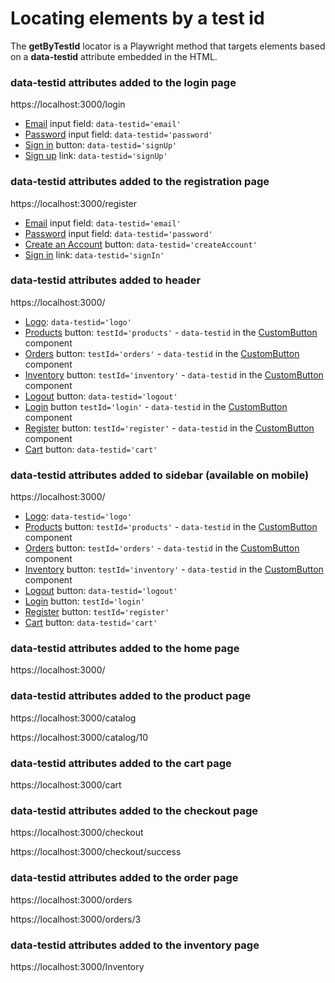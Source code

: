 # Locating elements by a test id

The **getByTestId** locator is a Playwright method that targets elements based on a **data-testid** attribute embedded in the HTML.

### data-testid attributes added to the login page

https://localhost:3000/login <br />

- [Email](https://github.com/mgrybel/ecommerce-store/blob/master/frontend/src/features/account/LoginForm.tsx?plain=1#L70) input field: `data-testid='email'` <br />
- [Password](https://github.com/mgrybel/ecommerce-store/blob/master/frontend/src/features/account/LoginForm.tsx?plain=1#L79) input field: `data-testid='password'` <br />
- [Sign in](https://github.com/mgrybel/ecommerce-store/blob/master/frontend/src/features/account/LoginForm.tsx?plain=1#85) button: `data-testid='signUp'` <br />
- [Sign up](https://github.com/mgrybel/ecommerce-store/blob/master/frontend/src/features/account/LoginForm.tsx?plain=1#L96) link: `data-testid='signUp'`

### data-testid attributes added to the registration page

https://localhost:3000/register <br />

- [Email](https://github.com/mgrybel/ecommerce-store/blob/master/frontend/src/features/account/RegisterForm.tsx?plain=1#L81) input field: `data-testid='email'` <br />
- [Password](https://github.com/mgrybel/ecommerce-store/blob/master/frontend/src/features/account/RegisterForm.tsx?plain=1#L90) input field: `data-testid='password'` <br />
- [Create an Account](https://github.com/mgrybel/ecommerce-store/blob/master/frontend/src/features/account/RegisterForm.tsx?plain=1#L96) button: `data-testid='createAccount'` <br />
- [Sign in](https://github.com/mgrybel/ecommerce-store/blob/master/frontend/src/features/account/RegisterForm.tsx?plain=1#L107) link: `data-testid='signIn'`

### data-testid attributes added to header

https://localhost:3000/ <br />

- [Logo](https://github.com/mgrybel/ecommerce-store/blob/master/frontend/src/layout/Header.tsx?plain=1#L59): `data-testid='logo'`
- [Products](https://github.com/mgrybel/ecommerce-store/blob/master/frontend/src/layout/Header.tsx?plain=1#L97) button: `testId='products'` - `data-testid` in the [CustomButton](https://github.com/mgrybel/ecommerce-store/blob/master/frontend/src/components/CustomButton.tsx?plain=1#L35) component
- [Orders](https://github.com/mgrybel/ecommerce-store/blob/master/frontend/src/layout/Header.tsx?plain=1#L113) button: `testId='orders'` - `data-testid` in the [CustomButton](https://github.com/mgrybel/ecommerce-store/blob/master/frontend/src/components/CustomButton.tsx?plain=1#L35) component
- [Inventory](https://github.com/mgrybel/ecommerce-store/blob/master/frontend/src/layout/Header.tsx?plain=1#L120) button: `testId='inventory'` - `data-testid` in the [CustomButton](https://github.com/mgrybel/ecommerce-store/blob/master/frontend/src/components/CustomButton.tsx?plain=1#L35) component
- [Logout](https://github.com/mgrybel/ecommerce-store/blob/master/frontend/src/layout/Header.tsx?plain=1#L141) button: `data-testid='logout'`
- [Login](https://github.com/mgrybel/ecommerce-store/blob/master/frontend/src/layout/Header.tsx?plain=1#L152) button `testId='login'` - `data-testid` in the [CustomButton](https://github.com/mgrybel/ecommerce-store/blob/master/frontend/src/components/CustomButton.tsx?plain=1#L35) component
- [Register](https://github.com/mgrybel/ecommerce-store/blob/master/frontend/src/layout/Header.tsx?plain=1#L158) button: `testId='register'` - `data-testid` in the [CustomButton](https://github.com/mgrybel/ecommerce-store/blob/master/frontend/src/components/CustomButton.tsx?plain=1#L35) component
- [Cart](https://github.com/mgrybel/ecommerce-store/blob/master/frontend/src/layout/Header.tsx?plain=1#L165) button: `data-testid='cart'`

### data-testid attributes added to sidebar (available on mobile)

https://localhost:3000/ <br />

- [Logo](https://github.com/mgrybel/ecommerce-store/blob/master/frontend/src/layout/Sidebar.tsx?plain=1#59): `data-testid='logo'`
- [Products](https://github.com/mgrybel/ecommerce-store/blob/master/frontend/src/layout/Sidebar.tsx?plain=1#92) button: `testId='products'` - `data-testid` in the [CustomButton](https://github.com/mgrybel/ecommerce-store/blob/master/frontend/src/components/CustomButton.tsx?plain=1#L35) component
- [Orders](https://github.com/mgrybel/ecommerce-store/blob/master/frontend/src/layout/Sidebar.tsx?plain=1#102) button: `testId='orders'` - `data-testid` in the [CustomButton](https://github.com/mgrybel/ecommerce-store/blob/master/frontend/src/components/CustomButton.tsx?plain=1#L35) component
- [Inventory](https://github.com/mgrybel/ecommerce-store/blob/master/frontend/src/layout/Sidebar.tsx?plain=1#111) button: `testId='inventory'` - `data-testid` in the [CustomButton](https://github.com/mgrybel/ecommerce-store/blob/master/frontend/src/components/CustomButton.tsx?plain=1#L35) component
- [Logout](https://github.com/mgrybel/ecommerce-store/blob/master/frontend/src/layout/Sidebar.tsx?plain=1#134) button: `data-testid='logout'`
- [Login](https://github.com/mgrybel/ecommerce-store/blob/master/frontend/src/layout/Sidebar.tsx?plain=1#147) button: `testId='login'`
- [Register](https://github.com/mgrybel/ecommerce-store/blob/master/frontend/src/layout/Sidebar.tsx?plain=1#155) button: `testId='register'`
- [Cart](https://github.com/mgrybel/ecommerce-store/blob/master/frontend/src/layout/Sidebar.tsx?plain=1#165) button: `data-testid='cart'`

### data-testid attributes added to the home page

https://localhost:3000/ <br />

### data-testid attributes added to the product page

https://localhost:3000/catalog <br />

https://localhost:3000/catalog/10 <br />

### data-testid attributes added to the cart page

https://localhost:3000/cart <br />

### data-testid attributes added to the checkout page

https://localhost:3000/checkout <br />

https://localhost:3000/checkout/success <br />

### data-testid attributes added to the order page

https://localhost:3000/orders <br />

https://localhost:3000/orders/3 <br />

### data-testid attributes added to the inventory page

https://localhost:3000/Inventory <br />
